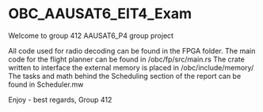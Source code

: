 # OBC_AAUSAT6_EIT4_Exam

Welcome to group 412 AAUSAT6_P4 group project

All code used for radio decoding can be found in the FPGA folder.
The main code for the flight planner can be found in /obc/fp/src/main.rs
The crate written to interface the external memory is placed in /obc/include/memory/
The tasks and math behind the Scheduling section of the report can be found in Scheduler.mw

Enjoy - best regards,
Group 412
